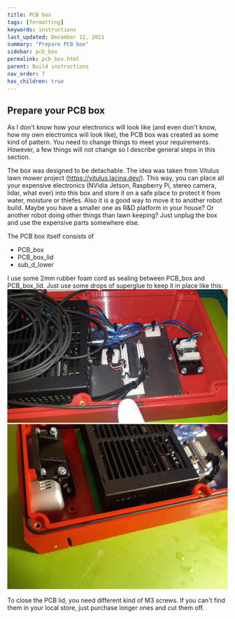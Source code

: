 ```yaml
---
title: PCB box
tags: [formatting]
keywords: instructions
last_updated: December 12, 2021
summary: "Prepare PCB box"
sidebar: pcb_box
permalink: pcb_box.html
parent: Build instructions
nav_order: 7
has_children: true
---
```

## Prepare your PCB box
As I don't know how your electronics will look like (and even don't know, how my own electronics will look like), the PCB box was created as some kind
of pattern. You need to change things to meet your requirements. However, a few things will not change so I describe general steps in this section.

The box was designed to be detachable. The idea was taken from Vitulus lawn mower project (https://vitulus.lacina.dev/). This way, you can place all
your expensive electronics (NVidia Jetson, Raspberry Pi, stereo camera, lidar, what ever) into this box and store it on a safe place to protect it
from water, moisture or thiefes. Also it is a good way to move it to another robot build. Maybe you have a smaller one as R&D platform in your house? Or
another robot doing other things than lawn keeping? Just unplug the box and use the expensive parts somewhere else.

The PCB box itself consists of
- PCB_box
- PCB_box_lid
- sub_d_lower

I use some 2mm rubber foam cord as sealing between PCB_box and PCB_box_lid. Just use some drops of superglue to keep it in place like this:
![](/images/pcb_box_sealing.jpg)
![](/images/pcb_box_sealing2.jpg)

To close the PCB lid, you need different kind of M3 screws. If you can't find them in your local store, just purchase longer ones and cut them off.